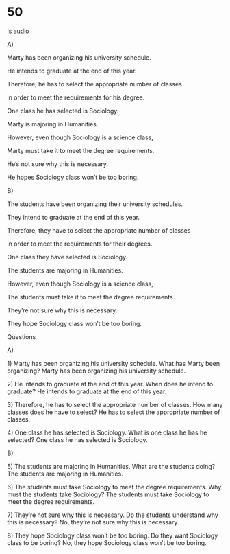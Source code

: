 # 50

[is](../is/story_50.md)
[audio](../audio/story_50.mp3)

A\)

Marty has been organizing his university schedule.

He intends to graduate at the end of this year.

Therefore, he has to select the appropriate number of classes

in order to meet the requirements for his degree.

One class he has selected is Sociology.

Marty is majoring in Humanities.

However, even though Sociology is a science class,

Marty must take it to meet the degree requirements.

He’s not sure why this is necessary.

He hopes Sociology class won’t be too boring.

B\)

The students have been organizing their university schedules.

They intend to graduate at the end of this year.

Therefore, they have to select the appropriate number of classes

in order to meet the requirements for their degrees.

One class they have selected is Sociology.

The students are majoring in Humanities.

However, even though Sociology is a science class,

The students must take it to meet the degree requirements.

They’re not sure why this is necessary.

They hope Sociology class won’t be too boring.

Questions

A\)

1\) Marty has been organizing his university schedule. What has Marty
been organizing? Marty has been organizing his university schedule.

2\) He intends to graduate at the end of this year. When does he intend
to graduate? He intends to graduate at the end of this year.

3\) Therefore, he has to select the appropriate number of classes. How
many classes does he have to select? He has to select the appropriate
number of classes.

4\) One class he has selected is Sociology. What is one class he has he
selected? One class he has selected is Sociology.

B\)

5\) The students are majoring in Humanities. What are the students
doing? The students are majoring in Humanities.

6\) The students must take Sociology to meet the degree requirements.
Why must the students take Sociology? The students must take Sociology
to meet the degree requirements.

7\) They’re not sure why this is necessary. Do the students understand
why this is necessary? No, they’re not sure why this is necessary.

8\) They hope Sociology class won’t be too boring. Do they want
Sociology class to be boring? No, they hope Sociology class won’t be too
boring.
